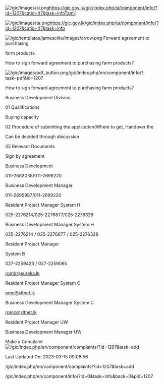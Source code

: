 <!-- Source: https://gic.gov.lk/gic/index.php/en/component/info/?id=1207&catid=47&task=info -->

![/gic/images/si.png](/gic/images/si.png)https://gic.gov.lk/gic/index.php/si/component/info/?id=1207&catid=47&task=infoTamil

![/gic/images/ta.png](/gic/images/ta.png)https://gic.gov.lk/gic/index.php/ta/component/info/?id=1207&catid=47&task=info

![/gic/templates/jamesolite/images/arrow.png](/gic/templates/jamesolite/images/arrow.png) Forward agreement to purchasing

farm products

How to sign forward agreement to purchasing farm products?

![/gic/images/pdf_button.png](/gic/images/pdf_button.png)/gic/index.php/en/component/info/?task=pdf&id=1207

How to sign forward agreement to purchasing farm products?

Business Development Division

01 Qualifications

Buying capacity

02 Procedure of submitting the application(Where to get, Handover the

Can be decided through discussion

05 Relevant Documents

Sign by agreement

Business Development

011-2683038/011-2699220

Business Development Manager

011-2695987/011-2699220

Resident Project Manager System H

025-2276214/025-2276877/025-2276328

Business Development Manager System H

025-2276214 / 025-2276877 / 025-2276328

Resident Project Manager

System B

027-2259423 / 027-2259065

rpmb@eureka.lk

Resident Project Manager System C

pmc@sltnet.lk

Business Development Manager System C

rpmc@sltnet.lk

Resident Project Manager UW

Business Development Manager UW

Make a Complaint ![/gic/index.php/en/component/complaints/?id=1207&task=add](/gic/index.php/en/component/complaints/?id=1207&task=add)

Last Updated On: 2023-03-15 09:08:56

/gic/index.php/en/component/complaints/?id=1207&task=add

/gic/index.php/en/component/info/?id=0&task=info&back=0&pid=1207